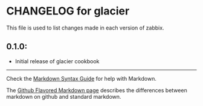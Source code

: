 # CHANGELOG for glacier

This file is used to list changes made in each version of zabbix.

## 0.1.0:

* Initial release of glacier cookbook

- - -
Check the [Markdown Syntax Guide](http://daringfireball.net/projects/markdown/syntax) for help with Markdown.

The [Github Flavored Markdown page](http://github.github.com/github-flavored-markdown/) describes the differences between markdown on github and standard markdown.

